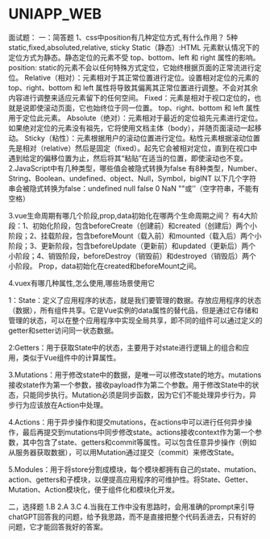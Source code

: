 # UNIAPP_WEB
面试题：
一：简答题
1、css中position有几种定位方式,有什么作用？
5种 static,fixed,absoluted,relative, sticky
Static（静态）:HTML 元素默认情况下的定位方式为静态。静态定位的元素不受 top、bottom、left 和 right 属性的影响。position: static的元素不会以任何特殊方式定位，它始终根据页面的正常流进行定位。
Relative（相对）：元素相对于其正常位置进行定位。设置相对定位的元素的 top、right、bottom 和 left 属性将导致其偏离其正常位置进行调整。不会对其余内容进行调整来适应元素留下的任何空间。
Fixed：元素是相对于视口定位的，也就是说即使滚动页面，它也始终位于同一位置。 top、right、bottom 和 left 属性用于定位此元素。
Absolute（绝对）：元素相对于最近的定位祖先元素进行定位。如果绝对定位的元素没有祖先，它将使用文档主体（body），并随页面滚动一起移动。
Sticky（粘性）：元素根据用户的滚动位置进行定位。粘性元素根据滚动位置先是相对（relative）然后是固定（fixed）。起先它会被相对定位，直到在视口中遇到给定的偏移位置为止，然后将其“粘贴”在适当的位置，即使滚动也不变。
2.JavaScript中有几种类型，哪些值会被隐式转换为false
有8种类型，Number、String、Boolean、undefined、object、Null，Symbol，bigINT
以下几个字符串会被隐式转换为false：undefined
null
false
0
NaN
""或’’（空字符串，不能有空格）

3.vue生命周期有哪几个阶段,prop,data初始化在哪两个生命周期之间？
有4大阶段：1、初始化阶段，包含beforeCreate（创建前）和created（创建后）两个小阶段；2、挂载阶段，包含beforeMount（载入前）和mounted（载入后）两个小阶段；3、更新阶段，包含beforeUpdate（更新前）和updated（更新后）两个小阶段；4、销毁阶段，beforeDestroy（销毁前）和destroyed（销毁后）两个小阶段。
Prop，data初始化在created和beforeMount之间。

 4.vuex有哪几种属性,怎么使用,哪些场景使用它

1：State：定义了应用程序的状态，就是我们要管理的数据。存放应用程序的状态（数据），所有组件共享。它是Vue实例的data属性的替代品，但是通过它存储和管理的状态，可以在整个应用程序中实现全局共享，即不同的组件可以通过定义的getter和setter访问同一状态数据。

2:Getters：用于获取State中的状态，主要用于对state进行逻辑上的组合和应用，类似于Vue组件中的计算属性。

3.Mutations：用于修改state中的数据，是唯一可以修改state的地方。mutations接收state作为第一个参数，接收payload作为第二个参数。用于修改State中的状态，只能同步执行。Mutation必须是同步函数，因为它们不能处理异步行为，异步行为应该放在Action中处理。

4.Actions：用于异步操作和提交mutations，在actions中可以进行任何异步操作，最后再提交到mutations中同步修改state。actions接收context作为第一个参数，其中包含了state、getters和commit等属性。可以包含任意异步操作（例如从服务器获取数据），可以用Mutation通过提交（commit）来修改State。

5.Modules：用于将store分割成模块，每个模块都拥有自己的state、mutation、action、getters和子模块，以便提高应用程序的可维护性。将State、Getter、Mutation、Action模块化，便于组件化和模块化开发。


二，选择题
1.B 2.A 3.C 
4.当我在工作中没有思路时，会用准确的prompt来引导chatGPT回答我的问题，给予我思路，而不是直接把整个代码丢进去，只有好的问题，它才能回答我好的答案。
